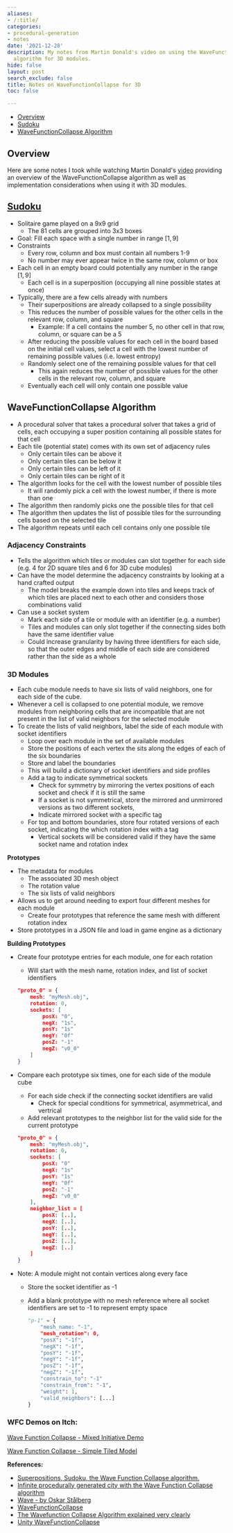 ```yaml
---
aliases:
- /:title/
categories:
- procedural-generation
- notes
date: '2021-12-28'
description: My notes from Martin Donald's video on using the WaveFunctionCollapse
  algorithm for 3D modules.
hide: false
layout: post
search_exclude: false
title: Notes on WaveFunctionCollapse for 3D
toc: false

---
```


* [Overview](#overview)
* [Sudoku](#sudoku)
* [WaveFunctionCollapse Algorithm](#wavefunctioncollapse-algorithm)



## Overview

Here are some notes I took while watching Martin Donald's [video](https://www.youtube.com/watch?v=2SuvO4Gi7uY) providing an overview of the WaveFunctionCollapse algorithm as well as implementation considerations when using it with 3D modules.



## [Sudoku](https://en.wikipedia.org/wiki/Sudoku)

- Solitaire game played on a 9x9 grid
    - The 81 cells are grouped into 3x3 boxes
- Goal: Fill each space with a single number in range $[1,9]$
- Constraints
    - Every row, column and box must contain all numbers 1-9
    - No number may ever appear twice in the same row, column or box
- Each cell in an empty board could potentially any number in the range $[1,9]$
    - Each cell is in a superposition (occupying all nine possible states at once)
- Typically, there are a few cells already with numbers
    - Their superpositions are already collapsed to a single possibility
    - This reduces the number of possible values for the other cells in the relevant row, column, and square
        - Example: If a cell contains the number 5, no other cell in that row, column, or square can be a 5
    - After reducing the possible values for each cell in the board based on the initial cell values, select a cell with the lowest number of remaining possible values (i.e. lowest entropy)
    - Randomly select one of the remaining possible values for that cell
        - This again reduces the number of possible values for the other cells in the relevant row, column, and square
    - Eventually each cell will only contain one possible value

## WaveFunctionCollapse Algorithm

- A procedural solver that takes a procedural solver that takes a grid of cells, each occupying a super position containing all possible states for that cell
- Each tile (potential state) comes with its own set of adjacency rules
    - Only certain tiles can be above it
    - Only certain tiles can be below it
    - Only certain tiles can be left of it
    - Only certain tiles can be right of it
- The algorithm looks for the cell with the lowest number of possible tiles
    - It will randomly pick a cell with the lowest number, if there is more than one
- The algorithm then randomly picks one the possible tiles for that cell
- The algorithm then updates the list of possible tiles for the surrounding cells based on the selected tile
- The algorithm repeats until each cell contains only one possible tile

### Adjacency Constraints

- Tells the algorithm which tiles or modules can slot together for each side (e.g. 4 for 2D square tiles and 6 for 3D cube modules)
- Can have the model determine the adjacency constraints by looking at a hand crafted output
    - The model breaks the example down into tiles and keeps track of which tiles are placed next to each other and considers those combinations valid
- Can use a socket system
    - Mark each side of a tile or module with an identifier (e.g. a number)
    - Tiles and modules can only slot together if the connecting sides both have the same identifier value
    - Could increase granularity by having  three identifiers for each side, so that the outer edges and middle of each side are considered rather than the side as a whole

### 3D Modules

- Each cube module needs to have six lists of valid neighbors, one for each side of the cube.
- Whenever a cell is collapsed to one potential module, we remove modules from neighboring cells that are incompatible that are not present in the list of valid neighbors for the selected module
- To create the lists of valid neighbors, label the side of each module with socket identifiers
    - Loop over each module in the set of available modules
    - Store the positions of each vertex the sits along the edges of each of the six boundaries
    - Store and label the boundaries
    - This will build a dictionary of socket identifiers and side profiles
    - Add a tag to indicate symmetrical sockets
        - Check for symmetry by mirroring the vertex positions of each socket and check if it is still the same
        - If a socket is not symmetrical, store the mirrored and unmirrored versions as two different sockets,
        - Indicate mirrored socket with a specific tag
    - For top and bottom boundaries, store four rotated versions of each socket, indicating the which rotation index with a tag
        - Vertical sockets will be considered valid if they have the same socket name and rotation index

**Prototypes**

- The metadata for modules
    - The associated 3D mesh object
    - The rotation value
    - The six lists of valid neighbors
- Allows us to get around needing to export four different meshes for each module
    - Create four prototypes that reference the same mesh with different rotation index
- Store prototypes in a JSON file and load in game engine as a dictionary

**Building Prototypes**

- Create four prototype entries for each module, one for each rotation
    - Will start with the mesh name, rotation index, and list of socket identifiers
    
    ```json
    "proto_0" = {
    	mesh: "myMesh.obj",
    	rotation: 0,
    	sockets: [
    		posX: "0",
    		negX: "1s",
    		posY: "1s"
    		negY: "0f"
    		posZ: "-1"
    		negZ: "v0_0"
    	]
    }
    ```
    
- Compare each prototype six times, one for each side of the module cube
    - For each side check if the connecting socket identifiers are valid
        - Check for special conditions for symmetrical, asymmetrical, and vertrical
    - Add relevant prototypes to the neighbor list for the valid side for the current prototype
    
    ```json
    "proto_0" = {
    	mesh: "myMesh.obj",
    	rotation: 0,
    	sockets: [
    		posX: "0"
    		negX: "1s"
    		posY: "1s"
    		negY: "0f"
    		posZ: "-1"
    		negZ: "v0_0"
    	],
    	neighbor_list = [
    		posX: [..],
    		negX: [..],
    		posY: [..],
    		negY: [..],
    		posZ: [..],
    		negZ: [..]
    	]
    }
    ```
    
- Note: A module might not contain vertices along every face
    - Store the socket identifier as -1
    - Add a blank prototype with no mesh reference where all socket identifiers are set to -1 to represent empty space
      
        ```python
        "p-1" = {
        	"mesh_name: "-1",
        	"mesh_rotation": 0,
        	"posX": "-1f",
        	"negX": "-1f",
        	"posY": "-1f",
        	"negY": "-1f",
        	"posZ": "-1f",
        	"negZ": "-1f",
        	"constrain_to": "-1"
        	"constrain_from": "-1",
        	"weight": 1,
        	"valid_neighbors": [...]
        }
        ```




### WFC Demos on Itch:

[Wave Function Collapse - Mixed Initiative Demo](https://bolddunkley.itch.io/wfc-mixed)

[Wave Function Collapse - Simple Tiled Model](https://bolddunkley.itch.io/wave-function-collapse)

   

**References:**

* [Superpositions, Sudoku, the Wave Function Collapse algorithm.](https://www.youtube.com/watch?v=2SuvO4Gi7uY)
* [Infinite procedurally generated city with the Wave Function Collapse algorithm](https://marian42.de/article/wfc/)
* [Wave - by Oskar Stålberg](https://oskarstalberg.com/game/wave/wave.html)
* [WaveFunctionCollapse](https://github.com/mxgmn/WaveFunctionCollapse)
* [The Wavefunction Collapse Algorithm explained very clearly](https://robertheaton.com/2018/12/17/wavefunction-collapse-algorithm/)
* [Unity WaveFunctionCollapse](https://github.com/selfsame/unity-wave-function-collapse/)
